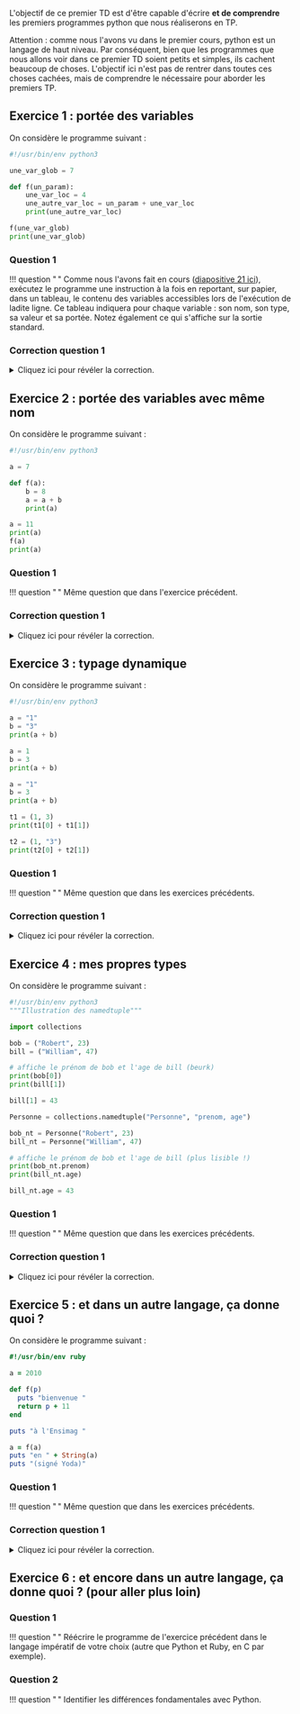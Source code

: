 L'objectif de ce premier TD est d'être capable d'écrire **et de comprendre** les premiers programmes python que nous réaliserons en TP.

Attention : comme nous l'avons vu dans le premier cours, python est un langage de haut niveau.
Par conséquent, bien que les programmes que nous allons voir dans ce premier TD soient petits et simples, ils cachent beaucoup de choses.
L'objectif ici n'est pas de rentrer dans toutes ces choses cachées, mais de comprendre le nécessaire pour aborder les premiers TP.

## Exercice 1 : portée des variables

On considère le programme suivant :

```python
#!/usr/bin/env python3

une_var_glob = 7

def f(un_param):
    une_var_loc = 4
    une_autre_var_loc = un_param + une_var_loc
    print(une_autre_var_loc)

f(une_var_glob)
print(une_var_glob)
```

### Question 1
!!! question " "
    Comme nous l'avons fait en cours ([diapositive 21 ici](../../1-bases.pdf)), exécutez le programme une instruction à la fois en reportant, sur papier, dans un tableau, le contenu des variables accessibles lors de l'exécution de ladite ligne.
    Ce tableau indiquera pour chaque variable : son nom, son type, sa valeur et sa portée.
    Notez également ce qui s'affiche sur la sortie standard.

###  Correction question 1
<details markdown="1">
<summary>Cliquez ici pour révéler la correction.</summary>

Après avoir exécuté la ligne 3, les variables sont les suivantes :

| Nom | Type | Valeur | Portée |
|:---:|:----:|:------:|:------:|
|une_var_glob|int|7|Globale|

Ensuite, l'interpréteur rencontre une **définition**. Celle-ci n'est pas exécutée pour le moment, elle le sera quand on **l'appellera**.
L'interpréteur passe donc à la ligne 10.

L'appel à `f` fait à la ligne 10 dirige le flot de contrôle dans la fonction.
Avant d'exécuter la première ligne de cette fonction, c'est à dire la ligne 6, une variable locale est créée pour chaque paramètre avec pour valeur, la valeur donnée en argument au moment de l'appel à la fonction.
Avant d'exécuter la ligne 6, les variables sont donc les suivantes :

| Nom | Type | Valeur | Portée |
|:---:|:----:|:------:|:------:|
|une_var_glob|int|7|Globale|
|un_param|int|7|Fonction f|

Après avoir exécuté la ligne 6, les variables sont les suivantes :

| Nom | Type | Valeur | Portée |
|:---:|:----:|:------:|:------:|
|une_var_glob|int|7|Globale|
|un_param|int|7|Fonction f|
|une_var_loc|int|4|Fonction f|

Après avoir exécuté la ligne 7, les variables sont les suivantes :

| Nom | Type | Valeur | Portée |
|:---:|:----:|:------:|:------:|
|une_var_glob|int|7|Globale|
|un_param|int|7|Fonction f|
|une_var_loc|int|4|Fonction f|
|une_autre_var_loc|int|11|Fonction f|

L'exécution de la ligne 8 va donc afficher `11` sur la sortie standard.

Une fois que l'interpréteur est sorti de la fonction `f`, toutes les variables locales à la fonction disparaissent et on a donc :

| Nom | Type | Valeur | Portée |
|:---:|:----:|:------:|:------:|
|une_var_glob|int|7|Globale|

L'exécution de la ligne 11 va afficher `7` sur la sortie standard.

</details>



## Exercice 2 : portée des variables avec même nom

On considère le programme suivant :

```python
#!/usr/bin/env python3

a = 7

def f(a):
    b = 8
    a = a + b
    print(a)

a = 11
print(a)
f(a)
print(a)
```

### Question 1
!!! question " "
    Même question que dans l'exercice précédent.

###  Correction question 1
<details markdown="1">
<summary>Cliquez ici pour révéler la correction.</summary>

Après avoir exécuté la ligne 3, les variables sont les suivantes :

| Nom | Type | Valeur | Portée |
|:---:|:----:|:------:|:------:|
|a|int|7|Globale|

Ensuite l'interpréteur voit la définition de `f` puis passe à la ligne 10.
Après avoir exécuté la ligne 10, les variables sont les suivantes :

| Nom | Type | Valeur | Portée |
|:---:|:----:|:------:|:------:|
|a|int|11|Globale|

L'exécution de la ligne 11 va afficher `11`.

La fonction `f` est ensuite appelée avec `a` comme argument.
Au début de l'exécution de la fonction `f`, c'est à dire avant que la ligne 6 soit exécutée, les variables sont donc les suivantes.
On notera ici qu'il existe **deux variables `a` distinctes**.

| Nom | Type | Valeur | Portée |
|:---:|:----:|:------:|:------:|
|a|int|11|Globale|
|a|int|11|Fonction f|

Après avoir exécuté la ligne 6, les variables sont les suivantes :

| Nom | Type | Valeur | Portée |
|:---:|:----:|:------:|:------:|
|a|int|11|Globale|
|a|int|11|Fonction f|
|b|int|8|Fonction f|

Après avoir exécuté la ligne 7, les variables sont les suivantes.
On notera ici que la variable `a` fait référence à la variable `a` locale à la fonction.
En effet, lorsqu'une variable est utilisée, la sémantique de python indique que l'association entre le nom de la variable et une variable existante se fait en premier lieu en cherchant dans les variables locales.
Si et seulement si la variable n'est pas trouvée dans les variables locales, alors elle sera cherchée dans les variables globales.

| Nom | Type | Valeur | Portée |
|:---:|:----:|:------:|:------:|
|a|int|11|Globale|
|a|int|19|Fonction f|
|b|int|8|Fonction f|

L'exécution de la ligne 8 va afficher `19`.

Une fois que l'interpréteur est sorti de la fonction `f`, toutes les variables locales à la fonction disparaissent et on a donc :

| Nom | Type | Valeur | Portée |
|:---:|:----:|:------:|:------:|
|a|int|11|Globale|

L'exécution de la ligne 13 va afficher `11` sur la sortie standard.
</details>



## Exercice 3 : typage dynamique

On considère le programme suivant :

```python
#!/usr/bin/env python3

a = "1"
b = "3"
print(a + b)

a = 1
b = 3
print(a + b)

a = "1"
b = 3
print(a + b)

t1 = (1, 3)
print(t1[0] + t1[1])

t2 = (1, "3")
print(t2[0] + t2[1])
```

### Question 1
!!! question " "
    Même question que dans les exercices précédents.

###  Correction question 1
<details markdown="1">
<summary>Cliquez ici pour révéler la correction.</summary>

Après avoir exécuté les lignes 3 et 4 les variables sont les suivantes :

| Nom | Type | Valeur | Portée |
|:---:|:----:|:------:|:------:|
|a|str|"1"|Globale|
|b|str|"3"|Globale|

En python, l'opérateur `+` entre deux chaînes de caractères correspond à une concaténation des deux chaînes.
Autrement dit, on "colle" les deux chaînes.
Le résultat de cette opération est de type chaîne de caractères également.
À la ligne 5, l'interpréteur doit commencer par évaluer `a + b`.
Il va donc commencer par effectuer la concaténation qui va renvoyer la chaîne `"13"`.
Cette chaîne est ensuite donnée en argument de l'appel à la fonction `print` qui va donc afficher `13` (la chaîne de caractères).

Après avoir exécuté les lignes 7 et 8 les variables sont les suivantes.
Ici il faut noter une propriété fondamentale du langage python : **le type de la valeur associée à une variable peut changer au cours de l'exécution du programme.**
On dit que python est un langage à **typage dynamique**, en opposition aux langages à **typage statique** (par exemple C que nous verrons au second semestre) dans lesquels les variables ont un type défini une fois pour toute dans le code que l'on écrit.
Par conséquent, dans les langages à *typage statique* une variable ne peut pas changer de type.

Nous n'abordons pas dans ce premier TD la question des avantages et des inconvénients du typage dynamique et du typage statique.
Ceux-ci devraient apparaître à nos yeux au cours de nos études ici à l'Ensimag.
Néanmoins, afin de nous aider à garder le moral pendant nos TP de BPI, soulignons quand même un des avantages du typage dynamique :

*"L'avantage du typage dynamique c'est qu'il diminue les frais de coiffeur puisqu'on s'arrache les cheveux à le déboguer"*

| Nom | Type | Valeur | Portée |
|:---:|:----:|:------:|:------:|
|a|int|1|Globale|
|b|int|3|Globale|

En python, l'opérateur `+` entre deux entiers correspond à l'addition entière.
À la ligne 9, l'interpréteur calcule donc d'abord `1 + 3` qui va donner l'entier `4` qui sera donné en argument de l'appel à la fonction `print` qui va donc afficher `4` (l'entier).

Après avoir exécuté les lignes 11 et 12 les variables sont les suivantes :

| Nom | Type | Valeur | Portée |
|:---:|:----:|:------:|:------:|
|a|str|"1"|Globale|
|b|int|3|Globale|

En python, l'opérateur `+` ne peut pas être appelé entre une chaîne de caractères et un entier.
L'exécution de la ligne 13 va donc générer une erreur `TypeError`.
On dit que python est un langage **fortement typé** : il n'y a pas de conversion implicite d'un type vers un autre.

Si ce que l'on voulait faire ici était une concaténation entre la chaîne de caractères `a` et la représentation sous forme de chaîne de caractères de l'entier `b`, c'est à dire `"3"`dans l'exemple, alors il faudrait écrire la conversion explicitement dans notre code à l'aide de la fonction `str` : `print(a + str(b))`.

En continuant l'exécution du programme supposant que nous l'ayons corrigé en utilisant une conversion explicite, après avoir exécuté la ligne 15 les variables sont les suivantes :

| Nom | Type | Valeur | Portée |
|:---:|:----:|:------:|:------:|
|a|str|"1"|Globale|
|b|int|3|Globale|
|t|tuple|(1, 3)|Globale|

La ligne 16 va donc afficher `4` car ici `+` correspond à l'addition entière.

Après avoir exécuté la ligne 18 les variables sont les suivantes.
On notera ici qu'un tuple peut contenir des valeurs de différent types.

| Nom | Type | Valeur | Portée |
|:---:|:----:|:------:|:------:|
|a|str|"1"|Globale|
|b|int|3|Globale|
|t|tuple|(1, "3")|Globale|

Comme nous l'avons déjà vu, en python l'opérateur `+` ne peut pas être appelé entre un entier et une chaîne de caractères.
L'exécution de la ligne 19 va donc générer une erreur `TypeError`.

</details>



## Exercice 4 : mes propres types

On considère le programme suivant :

```python
#!/usr/bin/env python3
"""Illustration des namedtuple"""

import collections

bob = ("Robert", 23)
bill = ("William", 47)

# affiche le prénom de bob et l'age de bill (beurk)
print(bob[0])
print(bill[1])

bill[1] = 43

Personne = collections.namedtuple("Personne", "prenom, age")

bob_nt = Personne("Robert", 23)
bill_nt = Personne("William", 47)

# affiche le prénom de bob et l'age de bill (plus lisible !)
print(bob_nt.prenom)
print(bill_nt.age)

bill_nt.age = 43
```

### Question 1
!!! question " "
    Même question que dans les exercices précédents.

###  Correction question 1
<details markdown="1">
<summary>Cliquez ici pour révéler la correction.</summary>

Après avoir exécuté les lignes 4, 6 et 7 les variables sont les suivantes :

| Nom | Type | Valeur | Portée |
|:---:|:----:|:------:|:------:|
|bob|tuple|("Robert", 23)|Globale|
|bill|tuple|("William", 47)|Globale|

L'exécution des lignes 10 et 11 va donc afficher `Robert` puis `47`.
En utilisant des tuples, comme l'indique le commentaire, il est difficile de savoir ce que représentent `bob[0]` et `bill[1]` sans aller se référer à la création des tuples. Ici, cela ne pose pas trop de difficultés, mais dans un grand programme cela peut assez vite rendre le code très difficile à lire.

À la ligne 13, on veut changer la valeur du second attribut du tuple `bill` (pour rajeunir ce dernier).
L'exécution de cette ligne va générer une erreur `TypeError` car les tuples python sont **immuables**, c'est à dire que leur valeur ne peut jamais être changée une fois que le tuple a été créé.
Autrement dit, on ne pas changer les attributs ni ajouter/supprimer d'éléments à un tuple.

La motivation derrière l'immuabilité de certains types en python concerne l'implémentation du langage, c'est à dire l'implémentation de l'interpréteur lui même.
Concrètement, le fait que certains types soient immuables permet de nombreuses optimisations dans l'implémentation de l'interpréteur.

On suppose maintenant avoir commenté la ligne 13 qui cause une erreur, et on continue donc à la ligne 15.

L'exécution de la ligne 15 va utiliser la fonction `namedtuple` du module `collections` qui a été importé ligne 4 pour créer un nouveau type appelé `Personne` composé de deux attributs respectivement nommés `prenom` et `age`.
Ici, il faut se demander quel est le type de la variable `Personne` ainsi créée ?
Comme l'indique le fait que nous utilisions une majuscule au début du nom de cette variable (ce n'est pas obligatoire mais une convention pour faciliter la lecture du code), la variable `Personne` est de type "type défini par namedtuple".
Cette variable va donc nous permettre par la suite de créer des personnes.

Les variables sont donc les suivantes après l'exécution de la ligne 15.
Pour ne pas rentrer dans les détails de python car cela ne nous intéresse pas pour le moment, on notera `???` la valeur de la variable `Personne`.

| Nom | Type | Valeur | Portée |
|:---:|:----:|:------:|:------:|
|bob|tuple|("Robert", 23)|Globale|
|bill|tuple|("William", 47)|Globale|
|Personne|type défini par namedtuple|???|Globale|

Les lignes 17 et 18 vont créer deux personnes.
Une fois ces deux lignes exécutées les variables sont donc les suivantes :

| Nom | Type | Valeur | Portée |
|:---:|:----:|:------:|:------:|
|bob|tuple|("Robert", 23)|Globale|
|bill|tuple|("William", 47)|Globale|
|Personne|type défini par namedtuple|???|Globale|
|bob_nt|Personne|("Robert", 23)|Globale|
|bill_nt|Personne|("William", 47)|Globale|

L'exécution des lignes 21 et 22 affiche dont `Robert` et `47`.
Le code est bien plus facile à lire que le code utilisant des tuples car nous voyons ici explicitement ce qui est affiché.

Comme leur nom l'indique, les namedtuples sont des tuples, et donc sont également immuables.
L'exécution de la ligne 24 va donc générer une erreur `TypeError`.
</details>



## Exercice 5 : et dans un autre langage, ça donne quoi ?

On considère le programme suivant :

```ruby
#!/usr/bin/env ruby

a = 2010

def f(p)
  puts "bienvenue "
  return p + 11
end

puts "à l'Ensimag "

a = f(a)
puts "en " + String(a)
puts "(signé Yoda)"
```

### Question 1
!!! question " "
    Même question que dans les exercices précédents.

###  Correction question 1
<details markdown="1">
<summary>Cliquez ici pour révéler la correction.</summary>

Dans cet exercice on va voir que les raisonnements effectués pour du code python sont valide également pour le langage ruby.

Après avoir exécuté la ligne 3, les variables sont les suivantes :

| Nom | Type | Valeur | Portée |
|:---:|:----:|:------:|:------:|
|a|int|2010|Globale|

On passe ensuite à la définition de la fonction puis à la ligne 10.
L'exécution de cette ligne va afficher `à l'ensimag` sur la sortie standard (`puts`).

Ensuite, l'exécution de la ligne 12 va commencer par l'appel à la fonction `f` avec `a` comme argument.
En effet, pour pouvoir affecter la nouvelle valeur à `a` il faut connaître le résultat de `f(a)`.

L'exécution se poursuit donc dans la fonction `f` et juste avant d'exécuter la ligne 6, les variables sont les suivantes :

| Nom | Type | Valeur | Portée |
|:---:|:----:|:------:|:------:|
|a|int|2010|Globale|
|p|int|2010|Fonction f|

L'exécution de la ligne 6 va afficher `bienvenue ` sur la sortie standard.

L'exécution de la ligne 7 va d'abord calculer la valeur de `p + 11` et ensuite renvoyer cette valeur, c'est à dire `2021`, du côté de l'appelant de la fonction.
Autrement dit, le `return` renvoie l'exécution à la ligne 12 avec la valeur `2021`.
L'affectation de la ligne 12 peut donc maintenant avoir lieu, et une fois celle-ci effectuée les variables sont les suivantes :

| Nom | Type | Valeur | Portée |
|:---:|:----:|:------:|:------:|
|a|int|2021|Globale|

L'exécution de la ligne 13 va d'abord effectuer la concaténation puis afficher le résultat, à savoir `en 2021` sur la sortie standard.
On notera ici que ruby est également un langage fortement typé car la conversion explicite, via `String(a)`, de `a` en chaîne de caractères est nécessaire pour pouvoir faire la concaténation.

Enfin, l'exécution de la ligne 14 va afficher `(signé Yoda)` sur la sortie standard.

</details>



## Exercice 6 : et encore dans un autre langage, ça donne quoi ? (pour aller plus loin)

### Question 1
!!! question " "
    Réécrire le programme de l'exercice précédent dans le langage impératif de votre choix (autre que Python et Ruby, en C par exemple).


### Question 2
!!! question " "
    Identifier les différences fondamentales avec Python.



